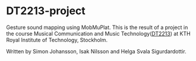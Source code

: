 # DT2213-project
Gesture sound mapping using MobMuPlat.
This is the result of a project in the course Musical Communication and Music Technology([DT2213](http://www.kth.se/student/kurser/kurs/DT2213?l=en)) at KTH Royal Institute of Technology, Stockholm.

Written by Simon Johansson, Isak Nilsson and Helga Svala Sigurdardottir.